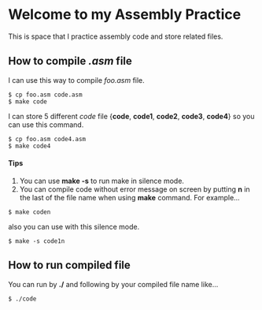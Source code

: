 # Welcome to my Assembly Practice

This is space that I practice assembly code and store related files.

## How to compile _.asm_ file
I can use this way to compile _foo.asm_ file.
```
$ cp foo.asm code.asm
$ make code
```
I can store 5 different _code_ file {__code__, __code1__, __code2__, __code3__, __code4__} so you can use this command.
```
$ cp foo.asm code4.asm
$ make code4
```

#### Tips
1. You can use __make -s__ to run make in silence mode.
2. You can compile code without error message on screen by putting __n__ in the last of the file name when using __make__ command. For example...
```
$ make coden
```
also you can use with this silence mode.
```
$ make -s code1n
```

## How to run compiled file
You can run by __./__ and following by your compiled file name like...
```
$ ./code
```
